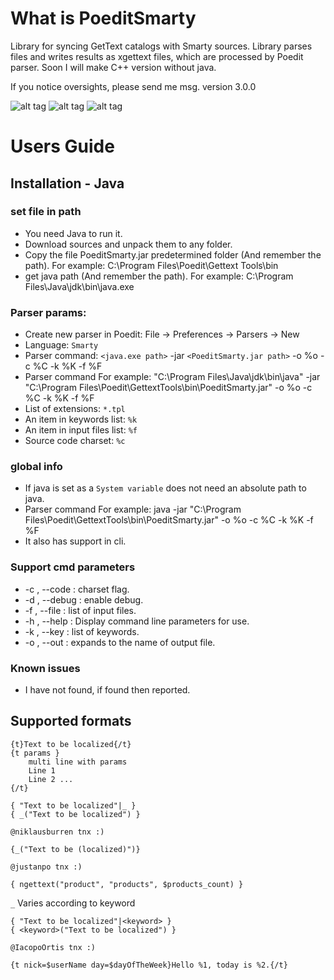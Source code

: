 What is PoeditSmarty
========================

Library for syncing GetText catalogs with Smarty sources. 
Library parses files and writes results as xgettext files, which are processed by Poedit parser.
Soon I will make C++ version without java.

If you notice oversights, please send me msg.
version 3.0.0

![alt tag](https://raw.githubusercontent.com/Garefild/PoeditSmarty/master/Images/Screenshot_1.png)
![alt tag](https://raw.githubusercontent.com/Garefild/PoeditSmarty/master/Images/Screenshot_2.png)
![alt tag](https://raw.githubusercontent.com/Garefild/PoeditSmarty/master/Images/Screenshot_3.png)

Users Guide
========================

## Installation - Java

### set file in path

* You need Java to run it.
* Download sources and unpack them to any folder.
* Copy the file PoeditSmarty.jar predetermined folder (And remember the path).  For example: C:\Program Files\Poedit\Gettext Tools\bin
* get java path (And remember the path). For example: C:\Program Files\Java\jdk\bin\java.exe

### Parser params:

* Create new parser in Poedit: File -> Preferences -> Parsers -> New
* Language: `Smarty`
* Parser command: `<java.exe path>` -jar `<PoeditSmarty.jar path>` -o %o -c %C -k %K -f %F  
* Parser command For example: "C:\Program Files\Java\jdk\bin\java" -jar "C:\Program Files\Poedit\GettextTools\bin\PoeditSmarty.jar" -o %o -c %C -k %K -f %F 
* List of extensions: `*.tpl`
* An item in keywords list: `%k`
* An item in input files list: `%f`
* Source code charset: `%c`

### global info
* If java is set as a `System variable` does not need an absolute path to java.
* Parser command For example: java -jar "C:\Program Files\Poedit\GettextTools\bin\PoeditSmarty.jar" -o %o -c %C -k %K -f %F 
* It also has support in cli.

### Support cmd parameters

* -c , --code            <Args>  <Required> : charset flag.
* -d , --debug                              : enable debug.
* -f , --file            <Args>  <Required> : list of input files.
* -h , --help                               : Display command line parameters for use.
* -k , --key             <Args>  <Required> : list of keywords.
* -o , --out             <Args>  <Required> : expands to the name of output file.

### Known issues
* I have not found, if found then reported.

## Supported formats

```
{t}Text to be localized{/t}
{t params } 
    multi line with params 
    Line 1
    Line 2 ...
{/t}
```

```
{ "Text to be localized"|_ }
{ _("Text to be localized") }
```

```
@niklausburren tnx :)

{_("Text to be (localized)")}
```

```
@justanpo tnx :)

{ ngettext("product", "products", $products_count) }
```

`_` Varies according to keyword

```
{ "Text to be localized"|<keyword> }
{ <keyword>("Text to be localized") }
```

```
@IacopoOrtis tnx :)

{t nick=$userName day=$dayOfTheWeek}Hello %1, today is %2.{/t}
```
